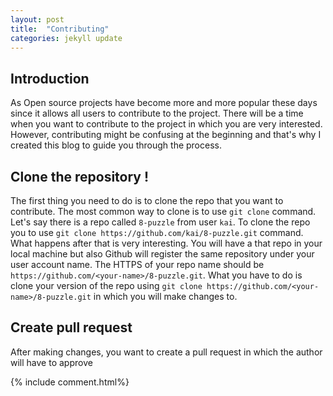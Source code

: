 ```yaml
---
layout: post
title:  "Contributing"
categories: jekyll update
---
```



## Introduction
As Open source projects have become more and more popular these days since it allows all users to contribute to the project. There will be a time when you want to contribute to the project in which you are very interested. However, contributing might be confusing at the beginning and that's why I created this blog to guide you through the process.

## Clone the repository !
The first thing you need to do is to clone the repo that you want to contribute. The most common way to clone is to use `git clone` command. Let's say there is a repo called `8-puzzle` from user `kai`. To clone the repo you to use `git clone https://github.com/kai/8-puzzle.git` command. What happens after that is very interesting.
You will have a that repo in your local machine but also Github will register the same repository under your user account name. The HTTPS of your repo name should be `https://github.com/<your-name>/8-puzzle.git`. What you have to do is clone your version of the repo using `git clone https://github.com/<your-name>/8-puzzle.git` in which you will make changes to.


## Create pull request
After making changes, you want to create a pull request in which the author will have to approve

{% include comment.html%}
